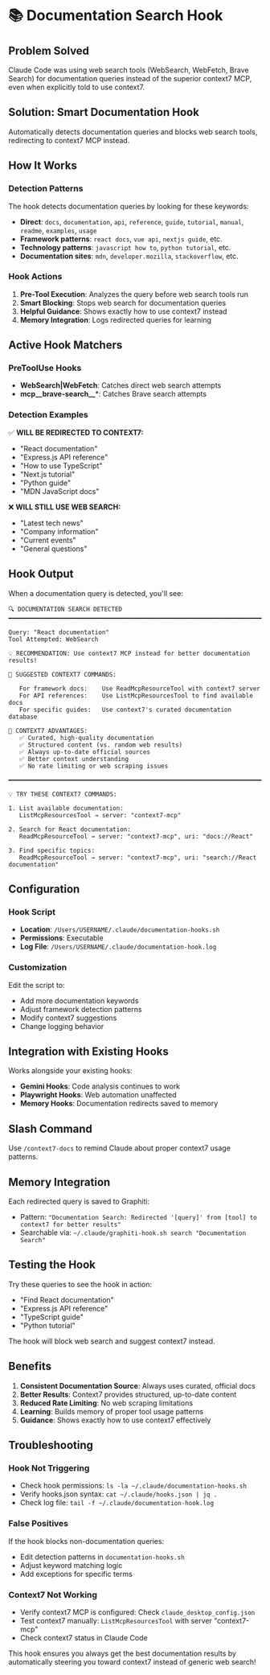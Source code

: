 # 📚 Documentation Search Hook

## Problem Solved
Claude Code was using web search tools (WebSearch, WebFetch, Brave Search) for documentation queries instead of the superior context7 MCP, even when explicitly told to use context7.

## Solution: Smart Documentation Hook
Automatically detects documentation queries and blocks web search tools, redirecting to context7 MCP instead.

## How It Works

### Detection Patterns
The hook detects documentation queries by looking for these keywords:
- **Direct**: `docs`, `documentation`, `api`, `reference`, `guide`, `tutorial`, `manual`, `readme`, `examples`, `usage`
- **Framework patterns**: `react docs`, `vue api`, `nextjs guide`, etc.
- **Technology patterns**: `javascript how to`, `python tutorial`, etc.
- **Documentation sites**: `mdn`, `developer.mozilla`, `stackoverflow`, etc.

### Hook Actions
1. **Pre-Tool Execution**: Analyzes the query before web search tools run
2. **Smart Blocking**: Stops web search for documentation queries
3. **Helpful Guidance**: Shows exactly how to use context7 instead
4. **Memory Integration**: Logs redirected queries for learning

## Active Hook Matchers

### PreToolUse Hooks
- **WebSearch|WebFetch**: Catches direct web search attempts
- **mcp__brave-search__***: Catches Brave search attempts

### Detection Examples

✅ **WILL BE REDIRECTED TO CONTEXT7:**
- "React documentation"
- "Express.js API reference" 
- "How to use TypeScript"
- "Next.js tutorial"
- "Python guide"
- "MDN JavaScript docs"

❌ **WILL STILL USE WEB SEARCH:**
- "Latest tech news"
- "Company information"
- "Current events"
- "General questions"

## Hook Output

When a documentation query is detected, you'll see:

```
🔍 DOCUMENTATION SEARCH DETECTED
━━━━━━━━━━━━━━━━━━━━━━━━━━━━━━━━━━━━━━━━━━━━━━━━━━━━━━━━━━━━━━━━━━━━━━━━━━━━━━

Query: "React documentation"
Tool Attempted: WebSearch

💡 RECOMMENDATION: Use context7 MCP instead for better documentation results!

🎯 SUGGESTED CONTEXT7 COMMANDS:
   
   For framework docs:    Use ReadMcpResourceTool with context7 server
   For API references:    Use ListMcpResourcesTool to find available docs
   For specific guides:   Use context7's curated documentation database

🔧 CONTEXT7 ADVANTAGES:
   ✅ Curated, high-quality documentation
   ✅ Structured content (vs. random web results) 
   ✅ Always up-to-date official sources
   ✅ Better context understanding
   ✅ No rate limiting or web scraping issues

━━━━━━━━━━━━━━━━━━━━━━━━━━━━━━━━━━━━━━━━━━━━━━━━━━━━━━━━━━━━━━━━━━━━━━━━━━━━━━

💡 TRY THESE CONTEXT7 COMMANDS:

1. List available documentation:
   ListMcpResourcesTool → server: "context7-mcp"

2. Search for React documentation:
   ReadMcpResourceTool → server: "context7-mcp", uri: "docs://React"

3. Find specific topics:
   ReadMcpResourceTool → server: "context7-mcp", uri: "search://React documentation"
```

## Configuration

### Hook Script
- **Location**: `/Users/USERNAME/.claude/documentation-hooks.sh`
- **Permissions**: Executable
- **Log File**: `/Users/USERNAME/.claude/documentation-hook.log`

### Customization
Edit the script to:
- Add more documentation keywords
- Adjust framework detection patterns
- Modify context7 suggestions
- Change logging behavior

## Integration with Existing Hooks

Works alongside your existing hooks:
- **Gemini Hooks**: Code analysis continues to work
- **Playwright Hooks**: Web automation unaffected
- **Memory Hooks**: Documentation redirects saved to memory

## Slash Command

Use `/context7-docs` to remind Claude about proper context7 usage patterns.

## Memory Integration

Each redirected query is saved to Graphiti:
- Pattern: `"Documentation Search: Redirected '[query]' from [tool] to context7 for better results"`
- Searchable via: `~/.claude/graphiti-hook.sh search "Documentation Search"`

## Testing the Hook

Try these queries to see the hook in action:
- "Find React documentation"
- "Express.js API reference"
- "TypeScript guide"
- "Python tutorial"

The hook will block web search and suggest context7 instead.

## Benefits

1. **Consistent Documentation Source**: Always uses curated, official docs
2. **Better Results**: Context7 provides structured, up-to-date content
3. **Reduced Rate Limiting**: No web scraping limitations
4. **Learning**: Builds memory of proper tool usage patterns
5. **Guidance**: Shows exactly how to use context7 effectively

## Troubleshooting

### Hook Not Triggering
- Check hook permissions: `ls -la ~/.claude/documentation-hooks.sh`
- Verify hooks.json syntax: `cat ~/.claude/hooks.json | jq .`
- Check log file: `tail -f ~/.claude/documentation-hook.log`

### False Positives
If the hook blocks non-documentation queries:
- Edit detection patterns in `documentation-hooks.sh`
- Adjust keyword matching logic
- Add exceptions for specific terms

### Context7 Not Working
- Verify context7 MCP is configured: Check `claude_desktop_config.json`
- Test context7 manually: `ListMcpResourcesTool` with server "context7-mcp"
- Check context7 status in Claude Code

This hook ensures you always get the best documentation results by automatically steering you toward context7 instead of generic web search!